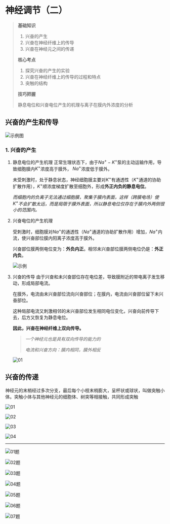 # 神经调节（二）

> **基础知识**
>
> 1. 兴奋的产生
> 2. 兴奋在神经纤维上的传导
> 3. 兴奋在神经元之间的传递
>
> **核心考点**
>
> 1. 探究兴奋的产生的实验
> 2. 兴奋在神经纤维上的传导的过程和特点
> 3. 突触的结构
>
> **技巧把握**
>
> 静息电位和兴奋电位产生的机理与离子在膜内外浓度的分析

## 兴奋的产生和传导

![示例图](image.png)

### 1. 兴奋的产生

1. 静息电位的产生机理
   正常生理状态下，由于$Na^+-K^+$泵的主动运输作用，导致细胞膜内$K^+$浓度高于膜外， $Na^+$浓度低于膜外。

   未受刺激时，处于静息状态，神经细胞膜主要对$K^+$有通透性（$K^+$通道的协助扩散作用），$K^+$顺浓度梯度扩散至细胞外，形成**外正内负的静息电位**。

   *而细胞内的负离子无法通过细胞膜，聚集于膜内表面，这样（跨膜电场）使$K^+$不会扩散太远，而是局限于膜外表面，所以静息电位仅存在于膜内外两侧很小的范围内。*

2. 兴奋电位的产生机理

   受刺激时，细胞膜对$Na^+$的通透性（$Na^+$通道的协助扩散作用）增加，$Na^+$内流，使兴奋部位膜内阳离子浓度高于膜外。

   兴奋部位膜两侧电位变为：**外负内正**。相邻未兴奋部位膜两侧电位仍是：**外正内负**。

   ![示例](image-1.png)

3. 兴奋的传导
   由于兴奋和未兴奋部位存在电位差，导致膜附近的带电离子发生移动，形成局部电流。

   在膜外，电流由未兴奋部位流向兴奋部位；在膜内，电流由兴奋部位留下未兴奋部位。

   这种局部电流又刺激相邻的未兴奋部位发生相同电位变化，兴奋向前传导下去，后方又恢复为静息电位。

   **因此，兴奋在神经纤维上双向传导。**

   > *一个神经元也是具有双向传导的能力的*
   >
   > *电流和兴奋方向：膜内相同，膜外相反*

   ![01](image-6.png)

## 兴奋的传递

神经元的末梢经过多次分支，最后每个小枝末梢膨大，呈杯状或球状，叫做突触小体。突触小体与其他神经元的细胞体、树突等相接触，共同形成突触

![01](image-7.png)

![02](image-8.png)

![03](image-9.png)

![04](image-10.png)

****

![01题](image-2.png)

![02题](image-3.png)

![03题](image-4.png)

![04题](image-5.png)

![05题](image-11.png)

![06题](image-12.png)

![07题](image-13.png)
